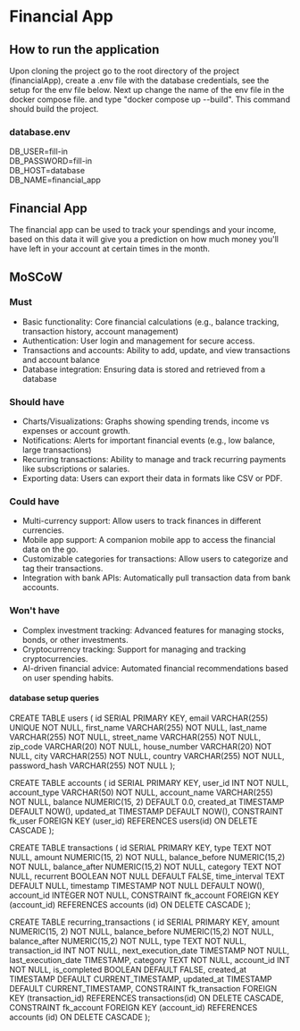 # Financial App #

## How to run the application ##

Upon cloning the project go to the root directory of the project (financialApp), create a .env file with the database credentials, see the setup for the env file below. Next up change the name of the env file in the docker compose file. and type "docker compose up --build". This command should build the project. 

### database.env ###
DB_USER=fill-in <br/>
DB_PASSWORD=fill-in <br/>
DB_HOST=database <br/>
DB_NAME=financial_app <br/>

## Financial App ##

The financial app can be used to track your spendings and your income, based on this data it will give you a prediction on how much money you'll have left in your account at certain times in the month.

## MoSCoW ##

### Must ###

* Basic functionality: Core financial calculations (e.g., balance tracking, transaction history, account management)
* Authentication: User login and management for secure access.
* Transactions and accounts: Ability to add, update, and view transactions and account balance
* Database integration: Ensuring data is stored and retrieved from a database


### Should have ###

* Charts/Visualizations: Graphs showing spending trends, income vs expenses or account growth.
* Notifications: Alerts for important financial events (e.g., low balance, large transactions)
* Recurring transactions: Ability to manage and track recurring payments like subscriptions or salaries.
* Exporting data: Users can export their data in formats like CSV or PDF.

### Could have ###

* Multi-currency support: Allow users to track finances in different currencies.
* Mobile app support: A companion mobile app to access the financial data on the go.
* Customizable categories for transactions: Allow users to categorize and tag their transactions.
* Integration with bank APIs: Automatically pull transaction data from bank accounts.

### Won't have ###

* Complex investment tracking: Advanced features for managing stocks, bonds, or other investments.
* Cryptocurrency tracking: Support for managing and tracking cryptocurrencies.
* AI-driven financial advice: Automated financial recommendations based on user spending habits.

#### database setup queries ####

CREATE TABLE users (
    id SERIAL PRIMARY KEY,
    email VARCHAR(255) UNIQUE NOT NULL,
    first_name VARCHAR(255) NOT NULL,
    last_name VARCHAR(255) NOT NULL,
    street_name VARCHAR(255) NOT NULL,
    zip_code VARCHAR(20) NOT NULL,
    house_number VARCHAR(20) NOT NULL,
    city VARCHAR(255) NOT NULL,
    country VARCHAR(255) NOT NULL,
    password_hash VARCHAR(255) NOT NULL
);

CREATE TABLE accounts (
    id SERIAL PRIMARY KEY,
    user_id INT NOT NULL,
    account_type VARCHAR(50) NOT NULL,
    account_name VARCHAR(255) NOT NULL,
    balance NUMERIC(15, 2) DEFAULT 0.0,
    created_at TIMESTAMP DEFAULT NOW(),
    updated_at TIMESTAMP DEFAULT NOW(),
    CONSTRAINT fk_user FOREIGN KEY (user_id) REFERENCES users(id) ON DELETE CASCADE
);

CREATE TABLE transactions (
    id SERIAL PRIMARY KEY,
    type TEXT NOT NULL,
    amount NUMERIC(15, 2) NOT NULL,
    balance_before NUMERIC(15,2) NOT NULL,
    balance_after NUMERIC(15,2) NOT NULL,
    category TEXT NOT NULL,
    recurrent BOOLEAN NOT NULL DEFAULT FALSE,
    time_interval TEXT DEFAULT NULL,
    timestamp TIMESTAMP NOT NULL DEFAULT NOW(),
    account_id INTEGER NOT NULL,
    CONSTRAINT fk_account FOREIGN KEY (account_id) REFERENCES accounts (id) ON DELETE CASCADE
);

CREATE TABLE recurring_transactions (
    id SERIAL PRIMARY KEY,
    amount NUMERIC(15, 2) NOT NULL,
    balance_before NUMERIC(15,2) NOT NULL,
    balance_after NUMERIC(15,2) NOT NULL,
    type TEXT NOT NULL,
    transaction_id INT NOT NULL,
    next_execution_date TIMESTAMP NOT NULL,
    last_execution_date TIMESTAMP,
    category TEXT NOT NULL,
    account_id INT NOT NULL,
    is_completed BOOLEAN DEFAULT FALSE,
    created_at TIMESTAMP DEFAULT CURRENT_TIMESTAMP,
    updated_at TIMESTAMP DEFAULT CURRENT_TIMESTAMP,
    CONSTRAINT fk_transaction FOREIGN KEY (transaction_id) REFERENCES transactions(id) ON DELETE CASCADE,
    CONSTRAINT fk_account FOREIGN KEY (account_id) REFERENCES accounts (id) ON DELETE CASCADE
);

